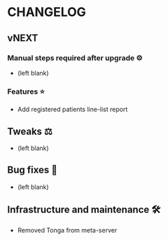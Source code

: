 # CHANGELOG

## vNEXT

### Manual steps required after upgrade ⚙

- (left blank)

### Features ⭐

- Add registered patients line-list report

## Tweaks ⚖️

- (left blank)

## Bug fixes 🐛

- (left blank)

## Infrastructure and maintenance 🛠

- Removed Tonga from meta-server
